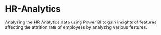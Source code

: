 # HR-Analytics
Analysing the HR Analytics data using Power BI to gain insights of features affecting the attrition rate of employees by analyzing various features.
